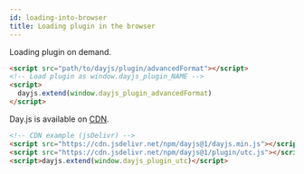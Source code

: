 ```yaml
---
id: loading-into-browser
title: Loading plugin in the browser
---
```

Loading plugin on demand.

```html
<script src="path/to/dayjs/plugin/advancedFormat"></script>
<!-- Load plugin as window.dayjs_plugin_NAME -->
<script>
  dayjs.extend(window.dayjs_plugin_advancedFormat)
</script>
```

Day.js is available on [CDN](../installation/browser#cdn-resource).

```html
<!-- CDN example (jsDelivr) -->
<script src="https://cdn.jsdelivr.net/npm/dayjs@1/dayjs.min.js"></script>
<script src="https://cdn.jsdelivr.net/npm/dayjs@1/plugin/utc.js"></script>
<script>dayjs.extend(window.dayjs_plugin_utc)</script>
```

